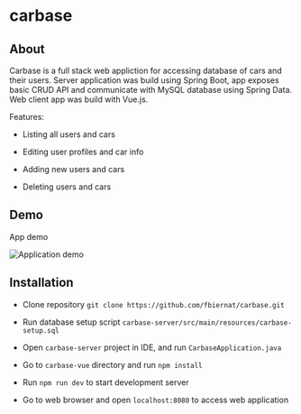 # carbase

## About
Carbase is a full stack web appliction for accessing database of cars and their users. Server application was build using Spring Boot, app exposes basic CRUD API and communicate with MySQL database using Spring Data. Web client app was build with Vue.js.

Features:

* Listing all users and cars

* Editing user profiles and car info

* Adding new users and cars

* Deleting users and cars

## Demo
App demo

![Application demo](video/showcase.gif)

## Installation
* Clone repository `git clone https://github.com/fbiernat/carbase.git`

* Run database setup script `carbase-server/src/main/resources/carbase-setup.sql`

* Open `carbase-server` project in IDE, and run `CarbaseApplication.java`

* Go to `carbase-vue` directory and run `npm install`

* Run `npm run dev` to start development server

* Go to web browser and open `localhost:8080` to access web application
